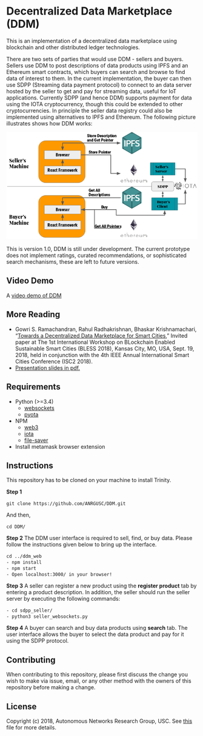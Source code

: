 # Decentralized Data Marketplace (DDM)

This is an implementation of a decentralized data marketplace using blockchain and other distributed ledger technologies.

There are two sets of parties that would use DDM - sellers and buyers. Sellers use DDM to post descriptions of data products using IPFS and an Ethereum smart contracts, which buyers can search and browse to find data of interest to them. In the current implementation, the buyer can then use SDPP (Streaming data payment protocol) to connect to an data server hosted by the seller to get and pay for streaming data, useful for IoT applications. Currently SDPP (and hence DDM) supports payment for data using the IOTA cryptocurrency, though this could be extended to other cryptocurrencies. In principle the seller data registry could also be implemented using alternatives to IPFS and Ethereum. The following picture illustrates shows how DDM works: 

![DDM architecture illustration](https://raw.githubusercontent.com/ANRGUSC/DDM/master/documents/DDM_architecture.png?token=ATzSjrIar8iUxdPSGEvcGN4Gghhg_nLyks5bqpLZwA%3D%3D)

This is version 1.0, DDM is still under development. The current prototype does not implement ratings, curated recommendations, or sophisticated search mechanisms, these are left to future versions.

## Video Demo
A [video demo of DDM](https://www.youtube.com/watch?v=W2hnUdX-yDk?cc_load_policy=1)

## More Reading
* Gowri S. Ramachandran, Rahul Radhakrishnan, Bhaskar Krishnamachari, “[Towards a Decentralized Data Marketplace for Smart Cities](https://github.com/ANRGUSC/DDM/blob/master/documents/ddm.pdf),” Invited paper at The 1st International Workshop on BLockchain Enabled Sustainable Smart Cities (BLESS 2018), Kansas City, MO, USA, Sept. 19, 2018, held in conjunction with the 4th IEEE Annual International Smart Cities Conference (ISC2 2018).  
* [Presentation slides in pdf.](https://github.com/ANRGUSC/DDM/blob/master/documents/ddm_slides.pdf)

## Requirements
* Python (>=3.4)
    * [websockets](https://websockets.readthedocs.io/en/stable/intro.html)
    * [pyota](https://github.com/iotaledger/iota.lib.py)
* NPM
    * [web3](https://github.com/ethereum/web3.js/)
    * [iota](https://github.com/iotaledger/iota.js)
    * [file-saver](https://www.npmjs.com/package/file-saver)
* Install metamask browser extension

## Instructions
This repository has to be cloned on your machine to install Trinity.

**Step 1**

```
git clone https://github.com/ANRGUSC/DDM.git
```

And then,

```
cd DDM/
```

**Step 2**
The DDM user interface is required to sell, find, or buy data. Please follow the instructions given below to bring up the interface.

```
cd ../ddm_web
- npm install
- npm start
- Open localhost:3000/ in your browser! 
``` 

**Step 3**
A seller can register a new product using the **register product** tab by entering a product description. In addition, the seller should run the seller server by executing the following commands:
```
- cd sdpp_seller/
- python3 seller_websockets.py
```

**Step 4**
A buyer can search and buy data products using **search** tab. The user interface allows the buyer to select the data product and pay for it using the SDPP protocol.

## Contributing
When contributing to this repository, please first discuss the change you wish to make via issue, email, or any other method with the owners of this repository before making a change.

## License
Copyright (c) 2018, Autonomous Networks Research Group, USC. See [this](https://github.com/ANRGUSC/DDM/blob/master/LICENSE.txt) file for more details.
